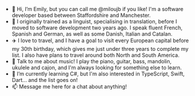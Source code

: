 - 👋 Hi, I’m Emily, but you can call me @miloujb if you like! I'm a software developer based between Staffordshire and Manchester.
- 👀 I originally trained as a linguist, specialising in translation, before I moved to software development two years ago. I speak fluent French, Spanish and German, as well as some Danish, Italian and Catalan.
- ✈️ I love to travel, and I have a goal to visit every European capital before my 30th birthday, which gives me just under three years to complete my list. I also have plans to travel around both North and South America. 
- 🎼 Talk to me about music! I play the piano, guitar, bass, mandolin, ukulele and cajon, and I'm always looking for something else to learn.
- 🌱 I’m currently learning C#, but I'm also interested in TypeScript, Swift, Dart... and the list goes on!
- 📫 Message me here for a chat about anything!

<!---
miloujb/miloujb is a ✨ special ✨ repository because its `README.md` (this file) appears on your GitHub profile.
You can click the Preview link to take a look at your changes.
--->
